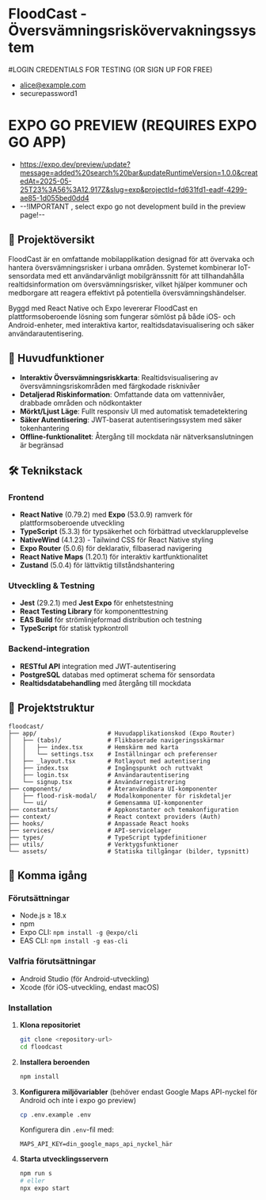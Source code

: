 # FloodCast - Översvämningsriskövervakningssystem

#LOGIN CREDENTIALS FOR TESTING (OR SIGN UP FOR FREE)
- alice@example.com
- securepassword1

# EXPO GO PREVIEW (REQUIRES EXPO GO APP)
- https://expo.dev/preview/update?message=added%20search%20bar&updateRuntimeVersion=1.0.0&createdAt=2025-05-25T23%3A56%3A12.917Z&slug=exp&projectId=fd631fd1-eadf-4299-ae85-1d055bed0dd4
- --!IMPORTANT , select expo go not development build in the preview page!--

## 📱 Projektöversikt

FloodCast är en omfattande mobilapplikation designad för att övervaka och hantera översvämningsrisker i urbana områden. Systemet kombinerar IoT-sensordata med ett användarvänligt mobilgränssnitt för att tillhandahålla realtidsinformation om översvämningsrisker, vilket hjälper kommuner och medborgare att reagera effektivt på potentiella översvämningshändelser.

Byggd med React Native och Expo levererar FloodCast en plattformsoberoende lösning som fungerar sömlöst på både iOS- och Android-enheter, med interaktiva kartor, realtidsdatavisualisering och säker användarautentisering.

## 🌟 Huvudfunktioner

- **Interaktiv Översvämningsriskkarta**: Realtidsvisualisering av översvämningsriskområden med färgkodade risknivåer
- **Detaljerad Riskinformation**: Omfattande data om vattennivåer, drabbade områden och nödkontakter
- **Mörkt/Ljust Läge**: Fullt responsiv UI med automatisk temadetektering
- **Säker Autentisering**: JWT-baserat autentiseringssystem med säker tokenhantering
- **Offline-funktionalitet**: Återgång till mockdata när nätverksanslutningen är begränsad

## 🛠️ Teknikstack

### Frontend
- **React Native** (0.79.2) med **Expo** (53.0.9) ramverk för plattformsoberoende utveckling
- **TypeScript** (5.3.3) för typsäkerhet och förbättrad utvecklarupplevelse
- **NativeWind** (4.1.23) - Tailwind CSS för React Native styling
- **Expo Router** (5.0.6) för deklarativ, filbaserad navigering
- **React Native Maps** (1.20.1) för interaktiv kartfunktionalitet
- **Zustand** (5.0.4) för lättviktig tillståndshantering

### Utveckling & Testning
- **Jest** (29.2.1) med **Jest Expo** för enhetstestning
- **React Testing Library** för komponenttestning
- **EAS Build** för strömlinjeformad distribution och testning
- **TypeScript** för statisk typkontroll

### Backend-integration
- **RESTful API** integration med JWT-autentisering
- **PostgreSQL** databas med optimerat schema för sensordata
- **Realtidsdatabehandling** med återgång till mockdata

## 📂 Projektstruktur

```
floodcast/
├── app/                    # Huvudapplikationskod (Expo Router)
│   ├── (tabs)/             # Flikbaserade navigeringsskärmar
│   │   ├── index.tsx       # Hemskärm med karta
│   │   └── settings.tsx    # Inställningar och preferenser
│   ├── _layout.tsx         # Rotlayout med autentisering
│   ├── index.tsx           # Ingångspunkt och ruttvakt
│   ├── login.tsx           # Användarautentisering
│   └── signup.tsx          # Användarregistrering
├── components/             # Återanvändbara UI-komponenter
│   ├── flood-risk-modal/   # Modalkomponenter för riskdetaljer
│   └── ui/                 # Gemensamma UI-komponenter
├── constants/              # Appkonstanter och temakonfiguration
├── context/                # React context providers (Auth)
├── hooks/                  # Anpassade React hooks
├── services/               # API-servicelager
├── types/                  # TypeScript typdefinitioner
├── utils/                  # Verktygsfunktioner
└── assets/                 # Statiska tillgångar (bilder, typsnitt)
```

## 🚀 Komma igång

### Förutsättningar
- Node.js ≥ 18.x
- npm 
- Expo CLI: `npm install -g @expo/cli`
- EAS CLI: `npm install -g eas-cli`

### Valfria förutsättningar
- Android Studio (för Android-utveckling)
- Xcode (för iOS-utveckling, endast macOS)

### Installation

1. **Klona repositoriet**
   ```bash
   git clone <repository-url>
   cd floodcast
   ```

2. **Installera beroenden**
   ```bash
   npm install
   ```

3. **Konfigurera miljövariabler** (behöver endast Google Maps API-nyckel för Android och inte i expo go preview)
   ```bash
   cp .env.example .env
   ```
   
   Konfigurera din `.env`-fil med:
   ```
   MAPS_API_KEY=din_google_maps_api_nyckel_här
   ```

4. **Starta utvecklingsservern**
   ```bash
   npm run s
   # eller
   npx expo start
   ```




